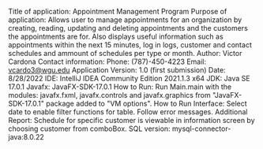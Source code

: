 Title of application: Appointment Management Program
Purpose of application: Allows user to manage appointments for an organization by creating, reading, updating and deleting appointments and the customers the appointments are for. Also displays useful information such as appointments within the next 15 minutes, log in logs, customer and contact schedules and ammount of schedules per type or month.
Author: Victor Cardona
Contact information:  Phone: (787)-450-4223   Email: vcardo3@wgu.edu
Application Version: 1.0 (first submission)
Date: 8/28/2022
IDE: IntelliJ IDEA Community Edition 2021.1.3 x64
JDK: Java SE 17.0.1
Javafx: JavaFX-SDK-17.0.1
How to Run: Run Main.main with the modules: javafx.fxml, javafx.controls and javafx.graphics from "JavaFX-SDK-17.0.1" package added to "VM options".
How to Run Interface: Select date to enable filter functions for table. Follow error messages.
Additional Report: Schedule for specific customer is viewable in information screen by choosing customer from comboBox.
SQL version: mysql-connector-java:8.0.22
